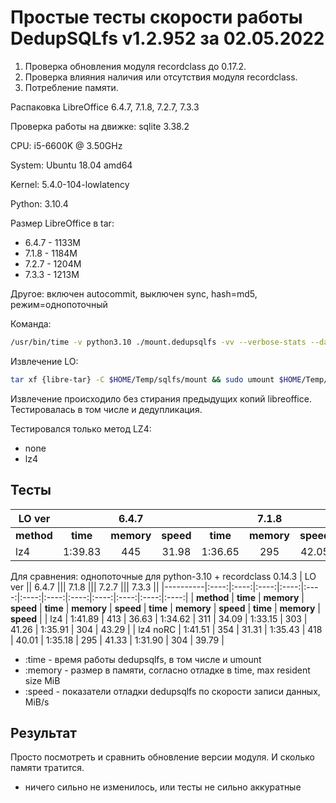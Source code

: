 # Простые тесты скорости работы DedupSQLfs v1.2.952 за 02.05.2022

1. Проверка обновления модуля recordclass до 0.17.2.
2. Проверка влияния наличия или отсутствия модуля recordclass.
3. Потребление памяти.

Распаковка LibreOffice 6.4.7, 7.1.8, 7.2.7, 7.3.3

Проверка работы на движке: sqlite 3.38.2

CPU: i5-6600K @ 3.50GHz

System: Ubuntu 18.04 amd64

Kernel: 5.4.0-104-lowlatency

Python: 3.10.4

Размер LibreOffice в tar:

* 6.4.7 - 1133M
* 7.1.8 - 1184M
* 7.2.7 - 1204M
* 7.3.3 - 1213M

Другое: включен autocommit, выключен sync, hash=md5, режим=однопоточный

Команда:
```sh
/usr/bin/time -v python3.10 ./mount.dedupsqlfs -vv --verbose-stats --data $HOME/Temp/sqlfs/data/ --compress lz4 --no-sync --no-cache-flusher --minimal-compress-size -1 -o noatime $HOME/Temp/sqlfs/mount
```

Извлечение LO:
```sh
tar xf {libre-tar} -C $HOME/Temp/sqlfs/mount && sudo umount $HOME/Temp/sqlfs/mount
```

Извлечение происходило без стирания предыдущих копий libreoffice. Тестировалась в том числе и дедупликация.

Тестировался только метод LZ4:

* none
* lz4

## Тесты

| LO ver   || 6.4.7 ||| 7.1.8 ||| 7.2.7 ||| 7.3.3 ||
|----------|:----:|:----:|:----:|:----:|:----:|:----:|:----:|:----:|:----:|:----:|:----:|:----:|
| **method** | **time** | **memory** | **speed** | **time** | **memory** | **speed** | **time** | **memory** | **speed** | **time** | **memory** | **speed** |
| lz4      | 1:39.83 | 445 | 31.98 | 1:36.65 | 295 | 42.05 | 1:33.58 | 303 | 40.76 | 1:35.85 | 427 | 48.65 |

Для сравнения: однопоточные для python-3.10 + recordclass 0.14.3
| LO ver   || 6.4.7 ||| 7.1.8 ||| 7.2.7 ||| 7.3.3 ||
|----------|:----:|:----:|:----:|:----:|:----:|:----:|:----:|:----:|:----:|:----:|:----:|:----:|
| **method** | **time** | **memory** | **speed** | **time** | **memory** | **speed** | **time** | **memory** | **speed** | **time** | **memory** | **speed** |
| lz4      | 1:41.89 | 413 | 36.63 | 1:34.62 | 311 | 34.09 | 1:33.15 | 303 | 41.26 | 1:35.91 | 304 | 43.29 |
| lz4 noRC | 1:41.51 | 354 | 31.31 | 1:35.43 | 418 | 40.01 | 1:35.18 | 295 | 41.33 | 1:31.90 | 304 | 39.79 |

* :time   - время работы dedupsqlfs, в том числе и umount
* :memory - размер в памяти, согласно отладке в time, max resident size MiB
* :speed  - показатели отладки dedupsqlfs по скорости записи данных, MiB/s

## Результат

Просто посмотреть и сравнить обновление версии модуля. И сколько памяти тратится.

- ничего сильно не изменилось, или тесты не сильно аккуратные
